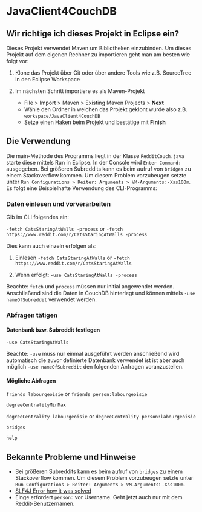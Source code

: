 # JavaClient4CouchDB

## Wir richtige ich dieses Projekt in Eclipse ein?

Dieses Projekt verwendet Maven um Bibliotheken einzubinden. Um dieses Projekt auf dem eigenen Rechner zu importieren geht man am besten wie folgt vor:

1. Klone das Projekt über Git oder über andere Tools wie z.B. SourceTree in den Eclipse Workspace

2. Im nächsten Schritt importiere es als Maven-Projekt

	- File > Import > Maven > Existing Maven Projects > **Next**
	- Wähle den Ordner in welchen das Projekt geklont wurde also z.B. `workspace/JavaClient4CouchDB`
	- Setze einen Haken beim Projekt und bestätige mit **Finish**
	
## Die Verwendung

Die main-Methode des Programms liegt in der Klasse `RedditCouch.java` starte diese mittels Run in Eclipse. In der Console wird `Enter Command:` ausgegeben. 
Bei größeren Subreddits kann es beim aufruf von `bridges` zu einem Stackoverflow kommen. Um diesem Problem vorzubeugen setzte unter `Run Configurations > Reiter: Arguments > VM-Arguments`: `-Xss100m`. 
Es folgt eine Beispielhafte Verwendung des CLI-Programms:

### Daten einlesen und vorverarbeiten

Gib im CLI folgendes ein:

`-fetch CatsStaringAtWalls -process` or `-fetch https://www.reddit.com/r/CatsStaringAtWalls -process`

Dies kann auch einzeln erfolgen als:

1. Einlesen `-fetch CatsStaringAtWalls` or `-fetch https://www.reddit.com/r/CatsStaringAtWalls`

2. Wenn erfolgt: `-use CatsStaringAtWalls -process`

Beachte: `fetch` und `process` müssen nur initial angewendet werden. Anschließend sind die Daten in CouchDB hinterlegt und können mittels `-use nameOfSubreddit` verwendet werden.

### Abfragen tätigen

#### Datenbank bzw. Subreddit festlegen

`-use CatsStaringAtWalls` 

Beachte: `-use` muss nur einmal ausgeführt werden anschließend wird automatisch die zuvor definierte Datenbank verwendet ist ist aber auch möglich `-use nameOfSubreddit` den folgenden Anfragen voranzustellen.

#### Mögliche Abfragen

`friends labourgeoisie` or `friends person:labourgeoisie`

`degreeCentralityMinMax`

`degreeCentrality labourgeoisie` or `degreeCentrality person:labourgeoisie`

`bridges`

`help`

## Bekannte Probleme und Hinweise
- Bei größeren Subreddits kann es beim aufruf von `bridges` zu einem Stackoverflow kommen. Um diesem Problem vorzubeugen setzte unter `Run Configurations > Reiter: Arguments > VM-Arguments`: `-Xss100m`. 
- [SLF4J Error how it was solved](http://saltnlight5.blogspot.com.es/2013/08/how-to-configure-slf4j-with-different.html)
- Einge erfordert `person:` vor Username. Geht jetzt auch nur mit dem Reddit-Benutzernamen.

